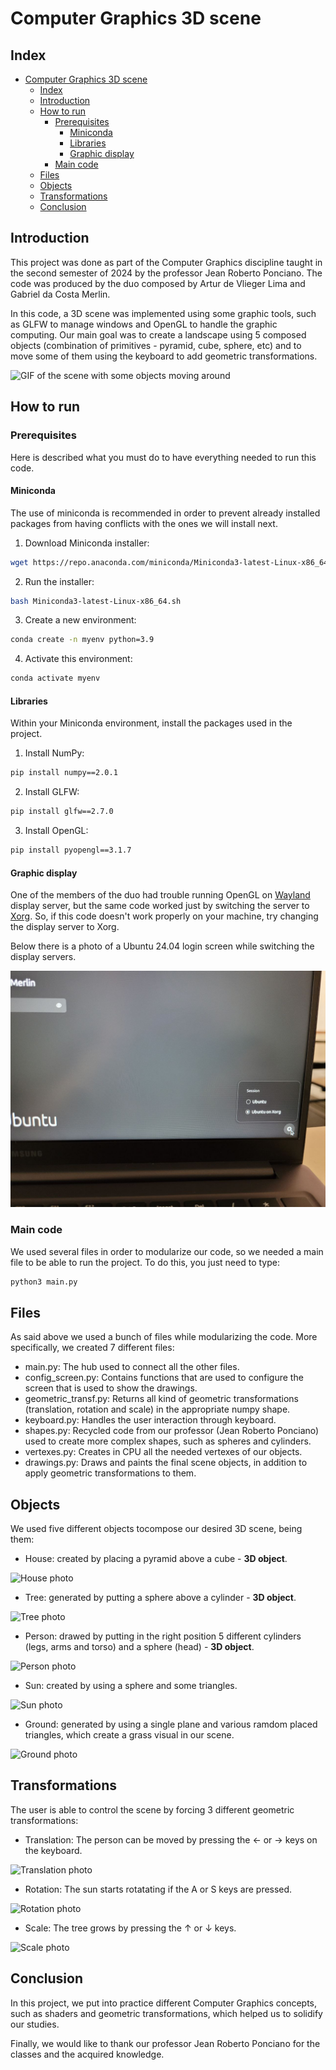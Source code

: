 # Computer Graphics 3D scene

## Index

- [Computer Graphics 3D scene](#computer-graphics-3d-scene)
  - [Index](#index)
  - [Introduction](#introduction)
  - [How to run](#how-to-run)
    - [Prerequisites](#prerequisites)
      - [Miniconda](#miniconda)
      - [Libraries](#libraries)
      - [Graphic display](#graphic-display)
    - [Main code](#main-code)
  - [Files](#files)
  - [Objects](#objects)
  - [Transformations](#transformations)
  - [Conclusion](#conclusion)

## Introduction

This project was done as part of the Computer Graphics discipline taught in the second semester of 2024 by the professor Jean Roberto Ponciano. The code was produced by the duo composed by Artur de Vlieger Lima and Gabriel da Costa Merlin.

In this code, a 3D scene was implemented using some graphic tools, such as GLFW to manage windows and OpenGL to handle the graphic computing. Our main goal was to create a landscape using 5 composed objects (combination of primitives - pyramid, cube, sphere, etc) and to move some of them using the keyboard to add geometric transformations.

![GIF of the scene with some objects moving around]('attachments/scene.gif')

## How to run

### Prerequisites

Here is described what you must do to have everything needed to run this code.

#### Miniconda

The use of miniconda is recommended in order to prevent already installed packages from having conflicts with the ones we will install next.

1. Download Miniconda installer:

```bash
wget https://repo.anaconda.com/miniconda/Miniconda3-latest-Linux-x86_64.sh
```

2. Run the installer:

```bash
bash Miniconda3-latest-Linux-x86_64.sh
```

3. Create a new environment:

```bash
conda create -n myenv python=3.9
```

4. Activate this environment:

```bash
conda activate myenv
```

#### Libraries

Within your Miniconda environment, install the packages used in the project.

1. Install NumPy:

```bash
pip install numpy==2.0.1
```

2. Install GLFW:

```bash
pip install glfw==2.7.0
```

3. Install OpenGL:

```bash
pip install pyopengl==3.1.7
```

#### Graphic display

One of the members of the duo had trouble running OpenGL on [Wayland](https://wiki.archlinux.org/title/Wayland) display server, but the same code worked just by switching the server to [Xorg](https://wiki.archlinux.org/title/Xorg). So, if this code doesn't work properly on your machine, try changing the display server to Xorg.

Below there is a photo of a Ubuntu 24.04 login screen while switching the display servers.

![Photo of Ubuntu 24.04 login screen while switching display servers](./attachments/xorg.jpg)

### Main code

We used several files in order to modularize our code, so we needed a main file to be able to run the project. To do this, you just need to type:

```bash
python3 main.py
```

## Files

As said above we used a bunch of files while modularizing the code. More specifically, we created 7 different files:

- main.py: The hub used to connect all the other files.
- config_screen.py: Contains functions that are used to configure the screen that is used to show the drawings.
- geometric_transf.py: Returns all kind of geometric transformations (translation, rotation and scale) in the appropriate numpy shape.
- keyboard.py: Handles the user interaction through keyboard.
- shapes.py: Recycled code from our professor (Jean Roberto Ponciano) used to create more complex shapes, such as spheres and cylinders.
- vertexes.py: Creates in CPU all the needed vertexes of our objects.
- drawings.py: Draws and paints the final scene objects, in addition to apply geometric transformations to them.

## Objects

We used five different objects tocompose our desired 3D scene, being them:

- House: created by placing a pyramid above a cube - **3D object**.

![House photo](./attachments/house.jpg)

- Tree: generated by putting a sphere above a cylinder - **3D object**.

![Tree photo](./attachments/tree.jpg)

- Person: drawed by putting in the right position 5 different cylinders (legs, arms and torso) and a sphere (head) - **3D object**.

![Person photo](./attachments/person.jpg)

- Sun: created by using a sphere and some triangles.

![Sun photo](./attachments/sun.jpg)

- Ground: generated by using a single plane and various ramdom placed triangles, which create a grass visual in our scene.

![Ground photo](./attachments/ground.jpg)

## Transformations

The user is able to control the scene by forcing 3 different geometric transformations:

- Translation: The person can be moved by pressing the ← or → keys on the keyboard.

![Translation photo](./attachments/translation.jpg)

- Rotation: The sun starts rotatating if the A or S keys are pressed.

![Rotation photo](./attachments/rotation.jpg)

- Scale: The tree grows by pressing the ↑ or ↓ keys.

![Scale photo](./attachments/scale.jpg)

## Conclusion

In this project, we put into practice different Computer Graphics concepts, such as shaders and geometric transformations, which helped us to solidify our studies.

Finally, we would like to thank our professor Jean Roberto Ponciano for the classes and the acquired knowledge.
